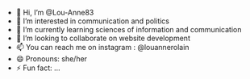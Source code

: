 - 👋 Hi, I’m @Lou-Anne83
- 👀 I’m interested in communication and politics
- 🌱 I’m currently learning sciences of information and communication
- 💞️ I’m looking to collaborate on website development
- 📫 You can reach me on instagram : @louannerolain
- 😄 Pronouns: she/her
- ⚡ Fun fact: ...

<!---
Lou-Anne83/Lou-Anne83 is a ✨ special ✨ repository because its `README.md` (this file) appears on your GitHub profile.
You can click the Preview link to take a look at your changes.
--->
